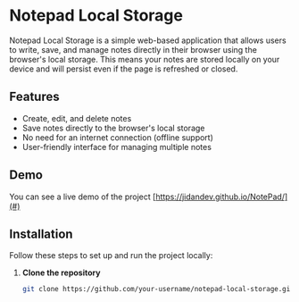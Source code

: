 # Notepad Local Storage

Notepad Local Storage is a simple web-based application that allows users to write, save, and manage notes directly in their browser using the browser's local storage. This means your notes are stored locally on your device and will persist even if the page is refreshed or closed.

## Features

- Create, edit, and delete notes
- Save notes directly to the browser's local storage
- No need for an internet connection (offline support)
- User-friendly interface for managing multiple notes

## Demo

You can see a live demo of the project [https://jidandev.github.io/NotePad/](#)

## Installation

Follow these steps to set up and run the project locally:

1. **Clone the repository**
   ```bash
   git clone https://github.com/your-username/notepad-local-storage.git
